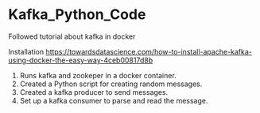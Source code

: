 # Kafka_Python_Code
Followed tutorial about kafka in docker

Installation
https://towardsdatascience.com/how-to-install-apache-kafka-using-docker-the-easy-way-4ceb00817d8b

1. Runs kafka and zookeper in a docker container.
2. Created a Python script for creating random messages.
3. Created a kafka producer to send messages.
2. Set up a kafka consumer to parse and read the message.
